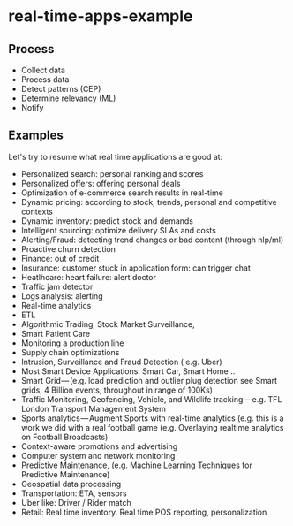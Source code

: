 # real-time-apps-example

## Process

- Collect data
- Process data
- Detect patterns (CEP)
- Determine relevancy (ML)
- Notify


## Examples

Let's try to resume what real time applications are good at:

- Personalized search: personal ranking and scores
- Personalized offers: offering personal deals
- Optimization of e-commerce search results in real-time
- Dynamic pricing: according to stock, trends, personal and competitive contexts
- Dynamic inventory: predict stock and demands
- Intelligent sourcing: optimize delivery SLAs and costs
- Alerting/Fraud: detecting trend changes or bad content (through nlp/ml)
- Proactive churn detection
- Finance: out of credit
- Insurance: customer stuck in application form: can trigger chat
- Heatlhcare: heart failure: alert doctor
- Traffic jam detector
- Logs analysis: alerting
- Real-time analytics
- ETL
- Algorithmic Trading, Stock Market Surveillance,
- Smart Patient Care
- Monitoring a production line
- Supply chain optimizations
- Intrusion, Surveillance and Fraud Detection ( e.g. Uber)
- Most Smart Device Applications: Smart Car, Smart Home ..
- Smart Grid — (e.g. load prediction and outlier plug detection see Smart grids, 4 Billion events, throughout in range of 100Ks)
- Traffic Monitoring, Geofencing, Vehicle, and Wildlife tracking — e.g. TFL London Transport Management System
- Sports analytics — Augment Sports with real-time analytics (e.g. this is a work we did with a real football game (e.g. Overlaying realtime analytics on Football Broadcasts)
- Context-aware promotions and advertising
- Computer system and network monitoring
- Predictive Maintenance, (e.g. Machine Learning Techniques for Predictive Maintenance)
- Geospatial data processing
- Transportation: ETA, sensors
- Uber like: Driver / Rider match
- Retail: Real time inventory. Real time POS reporting, personalization

